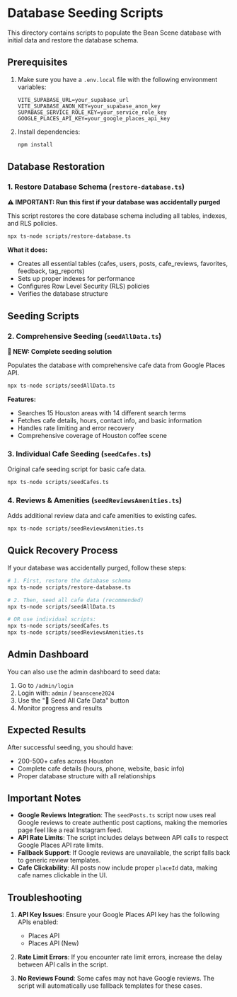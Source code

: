 # Database Seeding Scripts

This directory contains scripts to populate the Bean Scene database with initial data and restore the database schema.

## Prerequisites

1. Make sure you have a `.env.local` file with the following environment variables:
   ```
   VITE_SUPABASE_URL=your_supabase_url
   VITE_SUPABASE_ANON_KEY=your_supabase_anon_key
   SUPABASE_SERVICE_ROLE_KEY=your_service_role_key
   GOOGLE_PLACES_API_KEY=your_google_places_api_key
   ```

2. Install dependencies:
   ```bash
   npm install
   ```

## Database Restoration

### 1. Restore Database Schema (`restore-database.ts`)
**⚠️ IMPORTANT: Run this first if your database was accidentally purged**

This script restores the core database schema including all tables, indexes, and RLS policies.

```bash
npx ts-node scripts/restore-database.ts
```

**What it does:**
- Creates all essential tables (cafes, users, posts, cafe_reviews, favorites, feedback, tag_reports)
- Sets up proper indexes for performance
- Configures Row Level Security (RLS) policies
- Verifies the database structure

## Seeding Scripts

### 2. Comprehensive Seeding (`seedAllData.ts`)
**🌱 NEW: Complete seeding solution**

Populates the database with comprehensive cafe data from Google Places API.

```bash
npx ts-node scripts/seedAllData.ts
```

**Features:**
- Searches 15 Houston areas with 14 different search terms
- Fetches cafe details, hours, contact info, and basic information
- Handles rate limiting and error recovery
- Comprehensive coverage of Houston coffee scene

### 3. Individual Cafe Seeding (`seedCafes.ts`)
Original cafe seeding script for basic cafe data.

```bash
npx ts-node scripts/seedCafes.ts
```

### 4. Reviews & Amenities (`seedReviewsAmenities.ts`)
Adds additional review data and cafe amenities to existing cafes.

```bash
npx ts-node scripts/seedReviewsAmenities.ts
```

## Quick Recovery Process

If your database was accidentally purged, follow these steps:

```bash
# 1. First, restore the database schema
npx ts-node scripts/restore-database.ts

# 2. Then, seed all cafe data (recommended)
npx ts-node scripts/seedAllData.ts

# OR use individual scripts:
npx ts-node scripts/seedCafes.ts
npx ts-node scripts/seedReviewsAmenities.ts
```

## Admin Dashboard

You can also use the admin dashboard to seed data:

1. Go to `/admin/login`
2. Login with: `admin` / `beanscene2024`
3. Use the "🌱 Seed All Cafe Data" button
4. Monitor progress and results

## Expected Results

After successful seeding, you should have:
- 200-500+ cafes across Houston
- Complete cafe details (hours, phone, website, basic info)
- Proper database structure with all relationships

## Important Notes

- **Google Reviews Integration**: The `seedPosts.ts` script now uses real Google reviews to create authentic post captions, making the memories page feel like a real Instagram feed.
- **API Rate Limits**: The script includes delays between API calls to respect Google Places API rate limits.
- **Fallback Support**: If Google reviews are unavailable, the script falls back to generic review templates.
- **Cafe Clickability**: All posts now include proper `placeId` data, making cafe names clickable in the UI.

## Troubleshooting

1. **API Key Issues**: Ensure your Google Places API key has the following APIs enabled:
   - Places API
   - Places API (New)

2. **Rate Limit Errors**: If you encounter rate limit errors, increase the delay between API calls in the script.

3. **No Reviews Found**: Some cafes may not have Google reviews. The script will automatically use fallback templates for these cases.